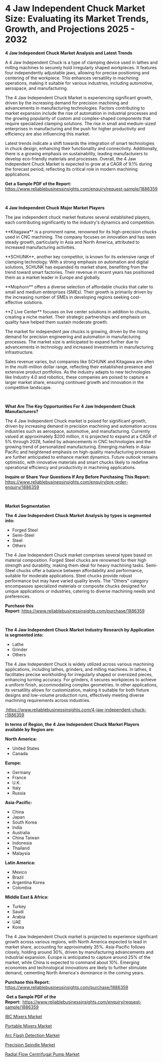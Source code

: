 <p><h1>4 Jaw Independent Chuck Market Size: Evaluating its Market Trends, Growth, and Projections 2025 - 2032</h1></p><p><strong>4 Jaw Independent Chuck Market Analysis and Latest Trends</strong></p>
<p><p>A 4 Jaw Independent Chuck is a type of clamping device used in lathes and milling machines to securely hold irregularly shaped workpieces. It features four independently adjustable jaws, allowing for precise positioning and centering of the workpiece. This enhances versatility in machining operations, making it suitable for various industries, including automotive, aerospace, and manufacturing.</p><p>The 4 Jaw Independent Chuck Market is experiencing significant growth, driven by the increasing demand for precision machining and advancements in manufacturing technologies. Factors contributing to market expansion include the rise of automation in industrial processes and the growing popularity of custom and complex-shaped components that require specialized clamping solutions. The rise in small and medium-sized enterprises in manufacturing and the push for higher productivity and efficiency are also influencing this market.</p><p>Latest trends indicate a shift towards the integration of smart technologies in chuck design, enhancing their functionality and connectivity. Additionally, there is a growing emphasis on sustainability, leading manufacturers to develop eco-friendly materials and processes. Overall, the 4 Jaw Independent Chuck Market is expected to grow at a CAGR of 9.1% during the forecast period, reflecting its critical role in modern machining applications.</p></p>
<p><strong>Get a Sample PDF of the Report:&nbsp;</strong> <a href="https://www.reliablebusinessinsights.com/enquiry/request-sample/1886359?utm_campaign=1106&utm_medium=2&utm_source=Github&utm_content=ia&utm_term=10042025&utm_id=4-jaw-independent-chuck">https://www.reliablebusinessinsights.com/enquiry/request-sample/1886359</a></p>
<p>&nbsp;</p>
<p><strong>4 Jaw Independent Chuck Major Market Players</strong></p>
<p><p>The jaw independent chuck market features several established players, each contributing significantly to the industry's dynamics and competition. </p><p>**Kitagawa** is a prominent name, renowned for its high-precision chucks used in CNC machining. The company focuses on innovation and has seen steady growth, particularly in Asia and North America, attributed to increased manufacturing activities. </p><p>**SCHUNK**, another key competitor, is known for its extensive range of clamping technology. With a strong emphasis on automation and digital solutions, SCHUNK has expanded its market share, benefiting from the trend toward smart factories. Their revenue in recent years has positioned them as a market leader in Europe and globally.</p><p>**Mophorn** offers a diverse selection of affordable chucks that cater to small and medium enterprises (SMEs). Their growth is primarily driven by the increasing number of SMEs in developing regions seeking cost-effective solutions. </p><p>**Z Live Center** focuses on live center solutions in addition to chucks, creating a niche market. Their strategic partnerships and emphasis on quality have helped them sustain moderate growth.</p><p>The market for independent jaw chucks is growing, driven by the rising demand for precision engineering and automation in manufacturing processes. The market size is anticipated to expand further due to advancements in technology and increased investments in manufacturing infrastructure.</p><p>Sales revenue varies, but companies like SCHUNK and Kitagawa are often in the multi-million dollar range, reflecting their established presence and extensive product portfolios. As the industry adapts to new technologies like Industry 4.0 and robotics, these companies are poised to capture a larger market share, ensuring continued growth and innovation in the competitive landscape.</p></p>
<p>&nbsp;</p>
<p><strong>What Are The Key Opportunities For 4 Jaw Independent Chuck Manufacturers?</strong></p>
<p><p>The 4 Jaw Independent Chuck market is poised for significant growth, driven by increasing demand in precision machining and automation across industries such as aerospace, automotive, and manufacturing. Currently valued at approximately $200 million, it is projected to expand at a CAGR of 5% through 2028, fueled by advancements in CNC technologies and the growing trend of personalized manufacturing. Emerging markets in Asia-Pacific and heightened emphasis on high-quality manufacturing processes are further anticipated to enhance market dynamics. Future outlook remains optimistic, with innovative materials and smart chucks likely to redefine operational efficiency and productivity in machining applications.</p></p>
<p><strong>Inquire or Share Your Questions If Any Before Purchasing This Report:</strong> <a href="https://www.reliablebusinessinsights.com/enquiry/pre-order-enquiry/1886359?utm_campaign=1106&utm_medium=2&utm_source=Github&utm_content=ia&utm_term=10042025&utm_id=4-jaw-independent-chuck">https://www.reliablebusinessinsights.com/enquiry/pre-order-enquiry/1886359</a></p>
<p>&nbsp;</p>
<p><strong>Market Segmentation</strong></p>
<p><strong>The 4 Jaw Independent Chuck Market Analysis by types is segmented into:</strong></p>
<p><ul><li>Forged Steel</li><li>Semi-Steel</li><li>Steel</li><li>Others</li></ul></p>
<p><p>The 4 Jaw Independent Chuck market comprises several types based on material composition. Forged Steel chucks are renowned for their high strength and durability, making them ideal for heavy machining tasks. Semi-Steel chucks offer a balance between affordability and performance, suitable for moderate applications. Steel chucks provide robust performance but may have varied quality levels. The "Others" category encompasses specialized materials or composite chucks designed for unique applications or industries, catering to diverse machining needs and preferences.</p></p>
<p><strong>Purchase this Report:&nbsp;</strong><a href="https://www.reliablebusinessinsights.com/purchase/1886359?utm_campaign=1106&utm_medium=2&utm_source=Github&utm_content=ia&utm_term=10042025&utm_id=4-jaw-independent-chuck">https://www.reliablebusinessinsights.com/purchase/1886359</a></p>
<p>&nbsp;</p>
<p><strong>The 4 Jaw Independent Chuck Market Industry Research by Application is segmented into:</strong></p>
<p><ul><li>Lathe</li><li>Grinder</li><li>Others</li></ul></p>
<p><p>The 4 Jaw Independent Chuck is widely utilized across various machining applications, including lathes, grinders, and milling machines. In lathes, it facilitates precise workholding for irregularly shaped or oversized pieces, enhancing turning accuracy. For grinders, it secures workpieces to achieve a uniform finish, accommodating complex geometries. In other applications, its versatility allows for customization, making it suitable for both fixture designs and low-volume production runs, effectively meeting diverse machining requirements across industries.</p></p>
<p><a href="https://www.reliablebusinessinsights.com/4-jaw-independent-chuck-r1886359?utm_campaign=1106&utm_medium=2&utm_source=Github&utm_content=ia&utm_term=10042025&utm_id=4-jaw-independent-chuck">&nbsp;https://www.reliablebusinessinsights.com/4-jaw-independent-chuck-r1886359</a></p>
<p><strong>In terms of Region, the 4 Jaw Independent Chuck Market Players available by Region are:</strong></p>
<p>
    <p> <strong> North America: </strong>
        <ul>
            <li>United States</li>
            <li>Canada</li>
        </ul>
        </p> 
    <p> <strong> Europe: </strong>
        <ul>
            <li>Germany</li>
            <li>France</li>
            <li>U.K.</li>
            <li>Italy</li>
            <li>Russia</li>
        </ul>
        </p> 
    <p> <strong> Asia-Pacific: </strong>
        <ul>
            <li>China</li>
            <li>Japan</li>
            <li>South Korea</li>
            <li>India</li>
            <li>Australia</li>
            <li>China Taiwan</li>
            <li>Indonesia</li>
            <li>Thailand</li>
            <li>Malaysia</li>
        </ul>
        </p> 
    <p> <strong> Latin America: </strong>
        <ul>
            <li>Mexico</li>
            <li>Brazil</li>
            <li>Argentina Korea</li>
            <li>Colombia</li>
        </ul>
        </p> 
    <p> <strong> Middle East & Africa: </strong>
        <ul>
            <li>Turkey</li>
            <li>Saudi</li>
            <li>Arabia</li>
            <li>UAE</li>
            <li>Korea</li>
        </ul>
    </p>
    </p>
<p><p>The 4 Jaw Independent Chuck market is projected to experience significant growth across various regions, with North America expected to lead in market share, accounting for approximately 35%. Asia-Pacific follows closely, holding around 30%, driven by manufacturing advancements and industrial expansion. Europe is anticipated to capture around 25% of the market, while China is expected to command about 10%. Emerging economies and technological innovations are likely to further stimulate demand, cementing North America's dominance in the coming years.</p></p>
<p><strong>Purchase this Report: </strong><a href="https://www.reliablebusinessinsights.com/purchase/1886359?utm_campaign=1106&utm_medium=2&utm_source=Github&utm_content=ia&utm_term=10042025&utm_id=4-jaw-independent-chuck">https://www.reliablebusinessinsights.com/purchase/1886359</a></p>
<p>&nbsp;<strong>Get a Sample PDF of the Report:&nbsp;&nbsp;</strong><a href="https://www.reliablebusinessinsights.com/enquiry/request-sample/1886359?utm_campaign=1106&utm_medium=2&utm_source=Github&utm_content=ia&utm_term=10042025&utm_id=4-jaw-independent-chuck">https://www.reliablebusinessinsights.com/enquiry/request-sample/1886359</a></p>
<p><strong></strong></p>
<p><p><a href="https://github.com/hammelximalschid/Market-Research-Report-List-1/blob/main/ibc-mixers-market.md?utm_campaign=1106&utm_medium=2&utm_source=Github&utm_content=ia&utm_term=10042025&utm_id=4-jaw-independent-chuck">IBC Mixers Market</a></p><p><a href="https://github.com/osbornrdaflalo/Market-Research-Report-List-1/blob/main/portable-mixers-market.md?utm_campaign=1106&utm_medium=2&utm_source=Github&utm_content=ia&utm_term=10042025&utm_id=4-jaw-independent-chuck">Portable Mixers Market</a></p><p><a href="https://github.com/darenph8er/Market-Research-Report-List-1/blob/main/arc-flash-detection-market.md?utm_campaign=1106&utm_medium=2&utm_source=Github&utm_content=ia&utm_term=10042025&utm_id=4-jaw-independent-chuck">Arc Flash Detection Market</a></p><p><a href="https://github.com/rosalinebhakta48/Market-Research-Report-List-1/blob/main/precision-spindle-market.md?utm_campaign=1106&utm_medium=2&utm_source=Github&utm_content=ia&utm_term=10042025&utm_id=4-jaw-independent-chuck">Precision Spindle Market</a></p><p><a href="https://github.com/ElviraLeka1962/Market-Research-Report-List-1/blob/main/radial-flow-centrifugal-pump-market.md?utm_campaign=1106&utm_medium=2&utm_source=Github&utm_content=ia&utm_term=10042025&utm_id=4-jaw-independent-chuck">Radial Flow Centrifugal Pump Market</a></p></p>